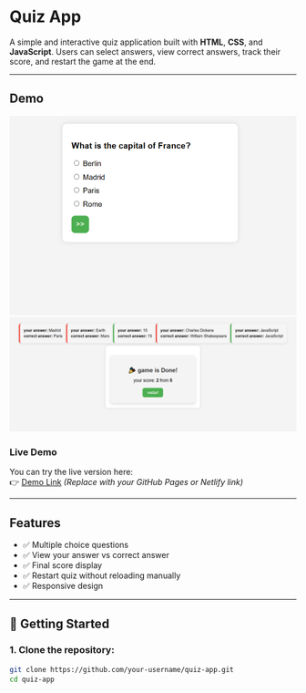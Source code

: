 # Quiz App

A simple and interactive quiz application built with **HTML**, **CSS**, and **JavaScript**. Users can select answers, view correct answers, track their score, and restart the game at the end.

---

## Demo

![Quiz App Screenshot](./Assets/images/Quiz.PNG)
![Quiz App Screenshot](./Assets/images/Quiz3.PNG)

### Live Demo

You can try the live version here:  
👉 [Demo Link](https://your-demo-link.com) _(Replace with your GitHub Pages or Netlify link)_

---

## Features

- ✅ Multiple choice questions
- ✅ View your answer vs correct answer
- ✅ Final score display
- ✅ Restart quiz without reloading manually
- ✅ Responsive design

---

## 🚀 Getting Started

### 1. Clone the repository:

```bash
git clone https://github.com/your-username/quiz-app.git
cd quiz-app
```
